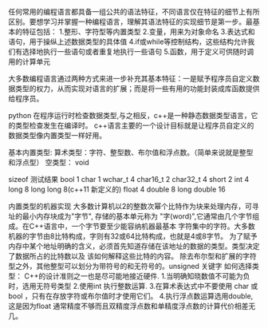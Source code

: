 任何常用的编程语言都具备一组公共的语法特征，不同语言仅在特征的细节上有所区别。要想学习并掌握一种编程语言，理解其语法特征的实现细节是第一步。最基本的特征包括：
 1.整形、字符型等内置类型
 2.变量，用来为对象命名
 3.表达式和语句，用于操纵上述数据类型的具体值
 4.if或while等控制结构，这些结构允许我们有选择地执行一些语句或者重复地执行一些语句
 5.函数，用于定义可供随时调用的计算单元

大多数编程语言通过两种方式来进一步补充其基本特征：一是赋予程序员自定义数据类型的权力，从而实现对语言的扩展；而是将一些有用的功能封装成库函数提供给程序员。

python 在程序运行时检查数据类型,与之相反，c++是一种静态数据类型语言，它的类型检查发生在编译时。
c++语言主要的一个设计目标就是让程序员自定义的数据类型像内置类型一样好用。

基本内置类型:
	算术类型：字符、整型数、布尔值和浮点数。（简单来说就是整型和浮点型）
	空类型： void

sizeof 测试结果
bool		1
char		1
wchar_t 	4
char16_t	2
char32_t	4
short		2
int		4
long		8
long long	8(c++11 新定义的)
float		4
double		8
long double 	16

内置类型的机器实现
  大多数计算机以2的整数次幂个比特作为块来处理内存，可寻址的最小内存块成为"字节",
存储的基本单元称为 "字(word)",它通常由几个字节组成。在C++语言中，一个字节要至少能容纳机器最基本
字符集中的字符。大多数机器的字节由8比特构成，字则有32或64比特构成，也就是4或8字节。
为了赋予内存中某个地址明确的含义，必须首先知道存储在该地址的数据的类型。类型决定了数据所占的比特数以及
该如何解释这些比特的内容。
除去布尔型和扩展的字符型之外，其他整型可以划分为带符号的和无符号的。unsigned 关键字
如何选择类型：
C++的设计准则之一也是尽可能地接近硬件.
1.当明确知晓数值不可能为负时，选用无符号类型
2.使用int 执行整数运算.
3.在算术表达式中不要使用 char 或bool ，只有在存放字符或布尔值时才使用它们。
4.执行浮点数运算选用double, 这是因为float 通常精度不够而且双精度浮点数和单精度浮点数的计算代价相差无几。




































